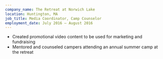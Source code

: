 ```yaml
---
company_name: The Retreat at Norwich Lake
location: Huntington, MA
job_title: Media Coordinator, Camp Counselor
employment_date: July 2016 – August 2016
---
```


-	Created promotional video content to be used for marketing and fundraising
-	Mentored and counseled campers attending an annual summer camp at the retreat